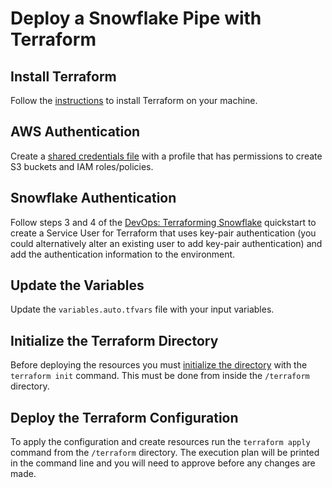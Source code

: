 # Deploy a Snowflake Pipe with Terraform

## Install Terraform

Follow the [instructions](https://learn.hashicorp.com/tutorials/terraform/install-cli?in=terraform/aws-get-started) to install Terraform on your machine.

## AWS Authentication

Create a [shared credentials file](https://docs.aws.amazon.com/ses/latest/DeveloperGuide/create-shared-credentials-file.html) with a profile that has permissions to create S3 buckets and IAM roles/policies.

## Snowflake Authentication

Follow steps 3 and 4 of the [DevOps: Terraforming Snowflake](https://quickstarts.snowflake.com/guide/terraforming_snowflake/index.html#2) quickstart to create a Service User for Terraform that uses key-pair authentication (you could alternatively alter an existing user to add key-pair authentication) and add the authentication information to the environment.

## Update the Variables

Update the `variables.auto.tfvars` file with your input variables.

## Initialize the Terraform Directory

Before deploying the resources you must [initialize the directory](https://learn.hashicorp.com/tutorials/terraform/aws-build?in=terraform/aws-get-started#initialize-the-directory) with the `terraform init` command. This must be done from inside the `/terraform` directory.

## Deploy the Terraform Configuration

To apply the configuration and create resources run the `terraform apply` command from the `/terraform` directory. The execution plan will be printed in the command line and you will need to approve before any changes are made.

